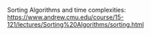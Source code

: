 Sorting Algorithms and time complexities: https://www.andrew.cmu.edu/course/15-121/lectures/Sorting%20Algorithms/sorting.html
